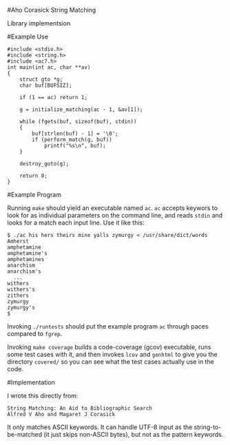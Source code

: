 #Aho Corasick String Matching

Library implementsion

#Example Use

	#include <stdio.h>
	#include <string.h>
	#include <ac7.h>
	int main(int ac, char **av)
	{
		struct gto *g;
		char buf[BUFSIZ];

		if (1 == ac) return 1;

		g = initialize_matching(ac - 1, &av[1]);

		while (fgets(buf, sizeof(buf), stdin))
		{
			buf[strlen(buf) - 1] = '\0';
			if (perform_match(g, buf))
				printf("%s\n", buf);
		}

		destroy_goto(g);

		return 0;
	}


#Example Program

Running `make` should yield an executable named `ac`. `ac` accepts keywors to look for
as individual parameters on the command line, and reads `stdin` and looks for a match
each input line. Use it like this:

    $ ./ac his hers theirs mine yalls zymurgy < /usr/share/dict/words
    Amherst
    amphetamine
    amphetamine's
    amphetamines
    anarchism
    anarchism's
      ...
    withers
    withers's
    zithers
    zymurgy
    zymurgy's
    $

Invoking `./runtests` should put the example program `ac` through paces compared to `fgrep`.

Invoking `make coverage` builds a code-coverage (gcov) executable, runs some test
cases with it, and then invokes `lcov` and `genhtml` to give you the directory `covered/`
so you can see what the test cases actually use in the code.

#Implementation

I wrote this directly from:

    String Matching: An Aid to Bibliographic Search 
    Alfred V Aho and Magaret J Corasick

It only matches ASCII keywords. It can handle UTF-8 input as
the string-to-be-matched (it just skips non-ASCII bytes), but not as the pattern keywords.
